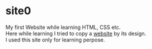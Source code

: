 # site0
My first Website while learning HTML, CSS etc.<br/>
Here while learning I tried to copy a <a href="www.lodgelipika.com">website</a> by its design. <br/> I used this site only for learning perpose.
